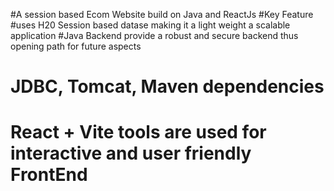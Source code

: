 #A session based Ecom Website build on Java and ReactJs
#Key Feature
#uses H20 Session based datase making it a light weight a scalable application
#Java Backend provide a robust and secure backend thus opening path for future aspects
# JDBC, Tomcat, Maven dependencies
# React + Vite tools are used for interactive and user friendly FrontEnd
